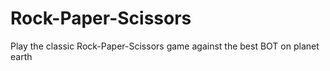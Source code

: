 # Rock-Paper-Scissors
Play the classic Rock-Paper-Scissors game against the best BOT on planet earth
